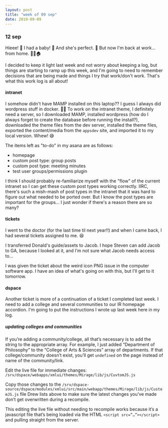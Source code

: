 ```yaml
---
layout: post
title: "week of 09 sep"
date: 2019-09-09
---
```


### 12 sep

Hieee! :wave: I had a baby! :baby: And she's perfect. :revolving_hearts: But now I'm back at work... from home. :woman_technologist::house:

I decided to keep it light last week and not worry about keeping a log, but things are starting to ramp up this week, and I'm going to need to remember decisions that are being made and things I try that work/don't work. That's what this work log is all about!

#### intranet

I somehow didn't have MAMP installed on this laptop?? I guess I always did wordpress stuff in docker. :woman_shrugging: To work on the intranet theme, I definitely need a server, so I downloaded MAMP, installed wordpress (how do I always forget to create the database before running the install?), downloaded the theme files from the dev server, installed the theme files, exported the content/media from the `appsdev` site, and imported it to my local version. Whew! :sweat_smile:

The items left as "to-do" in my asana are as follows:
- homepage
- custom post type: group posts
- custom post type: meeting minutes
- test user groups/permissions plugin

I think I should probably re-familiarize myself with the "flow" of the current intranet so I can get these custom post types working correctly. IIRC, there's such a mish-mash of post types in the intranet that it was hard to figure out what needed to be ported over. But I know the post types are important for the groups... I just wonder if there's a reason there are so many?

#### tickets

I went to the doctor (for the last time til next year!!) and when I came back, I had several tickets assigned to me. :laughing:

I transferred Donald's guide/assets to Jacob. I hope Steven can add Jacob to GA, because I looked at it, and I'm not sure what Jacob needs access to...

I was given the ticket about the weird icon PNG issue in the computer software app. I have an idea of what's going on with this, but I'll get to it tomorrow.

#### dspace

Another ticket is more of a continuation of a ticket I completed last week. I need to add a college and several communities to our IR homepage accordion. I'm going to put the instructions I wrote up last week here in my log.

##### updating colleges and communities

If you’re adding a community/college, all that’s necessary is to add the string to the appropriate array. For example, I just added “Department of Philosophy” to the “College of Arts & Sciences” array of departments. If that college/community doesn’t exist, you’ll get `undefined` on the page instead of name of the community/link. 

Edit the live file for immediate changes: `/srv/dspace/webapps/xmlui/themes/Mirage/lib/js/CuvtomJS.js`

Copy those changes to the `/srv/dspace-source/dspace/modules/xmlui/src/main/webapp/themes/Mirage/lib/js/CustomJS.js` file Drew lists above to make sure the latest changes you’ve made don’t get overwritten during a recompile. 

This editing the live file without needing to recompile works because it’s a javascript file that’s being loaded via the HTML `<script src=”…”></script>` and pulling straight from the server.

